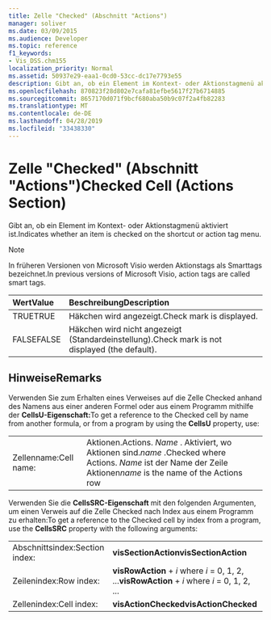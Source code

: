 ```yaml
---
title: Zelle "Checked" (Abschnitt "Actions")
manager: soliver
ms.date: 03/09/2015
ms.audience: Developer
ms.topic: reference
f1_keywords:
- Vis_DSS.chm155
localization_priority: Normal
ms.assetid: 50937e29-eaa1-0cd0-53cc-dc17e7793e55
description: Gibt an, ob ein Element im Kontext- oder Aktionstagmenü aktiviert ist.
ms.openlocfilehash: 870823f28d802e7cafa81efbe5617f27b6714885
ms.sourcegitcommit: 8657170d071f9bcf680aba50b9c07f2a4fb82283
ms.translationtype: MT
ms.contentlocale: de-DE
ms.lasthandoff: 04/28/2019
ms.locfileid: "33438330"
---
```

# <a name="checked-cell-actions-section"></a><span data-ttu-id="75644-103">Zelle "Checked" (Abschnitt "Actions")</span><span class="sxs-lookup"><span data-stu-id="75644-103">Checked Cell (Actions Section)</span></span>

<span data-ttu-id="75644-104">Gibt an, ob ein Element im Kontext- oder Aktionstagmenü aktiviert ist.</span><span class="sxs-lookup"><span data-stu-id="75644-104">Indicates whether an item is checked on the shortcut or action tag menu.</span></span>
  
> [!NOTE]
> <span data-ttu-id="75644-105">In früheren Versionen von Microsoft Visio werden Aktionstags als Smarttags bezeichnet.</span><span class="sxs-lookup"><span data-stu-id="75644-105">In previous versions of Microsoft Visio, action tags are called smart tags.</span></span> 
  
|<span data-ttu-id="75644-106">**Wert**</span><span class="sxs-lookup"><span data-stu-id="75644-106">**Value**</span></span>|<span data-ttu-id="75644-107">**Beschreibung**</span><span class="sxs-lookup"><span data-stu-id="75644-107">**Description**</span></span>|
|:-----|:-----|
|<span data-ttu-id="75644-108">TRUE</span><span class="sxs-lookup"><span data-stu-id="75644-108">TRUE</span></span>  <br/> |<span data-ttu-id="75644-109">Häkchen wird angezeigt.</span><span class="sxs-lookup"><span data-stu-id="75644-109">Check mark is displayed.</span></span>  <br/> |
|<span data-ttu-id="75644-110">FALSE</span><span class="sxs-lookup"><span data-stu-id="75644-110">FALSE</span></span>  <br/> |<span data-ttu-id="75644-111">Häkchen wird nicht angezeigt (Standardeinstellung).</span><span class="sxs-lookup"><span data-stu-id="75644-111">Check mark is not displayed (the default).</span></span>  <br/> |
   
## <a name="remarks"></a><span data-ttu-id="75644-112">Hinweise</span><span class="sxs-lookup"><span data-stu-id="75644-112">Remarks</span></span>

<span data-ttu-id="75644-113">Verwenden Sie zum Erhalten eines Verweises auf die Zelle Checked anhand des Namens aus einer anderen Formel oder aus einem Programm mithilfe der **CellsU-Eigenschaft:**</span><span class="sxs-lookup"><span data-stu-id="75644-113">To get a reference to the Checked cell by name from another formula, or from a program by using the **CellsU** property, use:</span></span> 
  
|||
|:-----|:-----|
|<span data-ttu-id="75644-114">Zellenname:</span><span class="sxs-lookup"><span data-stu-id="75644-114">Cell name:</span></span>  <br/> |<span data-ttu-id="75644-115">Aktionen.</span><span class="sxs-lookup"><span data-stu-id="75644-115">Actions.</span></span> <span data-ttu-id="75644-116">*Name*  . Aktiviert, wo Aktionen sind.</span><span class="sxs-lookup"><span data-stu-id="75644-116">*name*  .Checked           where Actions.</span></span> <span data-ttu-id="75644-117">*Name*  ist der Name der Zeile Aktionen</span><span class="sxs-lookup"><span data-stu-id="75644-117">*name*  is the name of the Actions row</span></span>  <br/> |
   
<span data-ttu-id="75644-118">Verwenden Sie die **CellsSRC-Eigenschaft** mit den folgenden Argumenten, um einen Verweis auf die Zelle Checked nach Index aus einem Programm zu erhalten:</span><span class="sxs-lookup"><span data-stu-id="75644-118">To get a reference to the Checked cell by index from a program, use the **CellsSRC** property with the following arguments:</span></span> 
  
|||
|:-----|:-----|
|<span data-ttu-id="75644-119">Abschnittsindex:</span><span class="sxs-lookup"><span data-stu-id="75644-119">Section index:</span></span>  <br/> |<span data-ttu-id="75644-120">**visSectionAction**</span><span class="sxs-lookup"><span data-stu-id="75644-120">**visSectionAction**</span></span> <br/> |
|<span data-ttu-id="75644-121">Zeilenindex:</span><span class="sxs-lookup"><span data-stu-id="75644-121">Row index:</span></span>  <br/> |<span data-ttu-id="75644-122">**visRowAction**  +   *i* where *i* = 0, 1, 2, ...</span><span class="sxs-lookup"><span data-stu-id="75644-122">**visRowAction** +  *i*           where  *i*  = 0, 1, 2, ...</span></span>  <br/> |
|<span data-ttu-id="75644-123">Zellenindex:</span><span class="sxs-lookup"><span data-stu-id="75644-123">Cell index:</span></span>  <br/> |<span data-ttu-id="75644-124">**visActionChecked**</span><span class="sxs-lookup"><span data-stu-id="75644-124">**visActionChecked**</span></span> <br/> |
   

